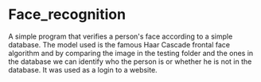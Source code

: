 # Face_recognition
A simple program that verifies a person's face according to a simple database. The model used is the famous Haar Cascade frontal face algorithm and by comparing the image in the testing folder and the ones in the database we can identify who the person is or whether he is not in the database. It was used as a login to a website.
